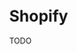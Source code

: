 # Shopify

<!--
https://storewatchers.com
-->

<!--
https://admin.shopify.com/store/5900f3-54
-->

TODO
